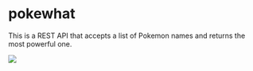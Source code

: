 # pokewhat
This is a REST API that accepts a list of Pokemon names and returns the most powerful one.

[![](https://img.shields.io/badge/Protected_by-Hound-a873d1.svg)](https://houndci.com)
